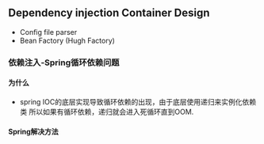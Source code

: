 ## Dependency injection Container Design
- Config file parser
- Bean Factory (Hugh Factory)

### 依赖注入-Spring循环依赖问题
#### 为什么
- spring IOC的底层实现导致循环依赖的出现，由于底层使用递归来实例化依赖类
所以如果有循环依赖，递归就会进入死循环直到OOM.

#### Spring解决方法